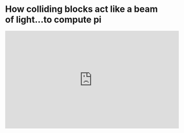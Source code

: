 # How colliding blocks act like a beam of light...to compute pi

<iframe width="560" height="315" src="https://www.youtube.com/embed/brU5yLm9DZM" frameborder="0" allow="accelerometer; autoplay; clipboard-write; encrypted-media; gyroscope; picture-in-picture" allowfullscreen></iframe>
